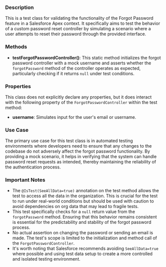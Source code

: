 ### Description
This is a test class for validating the functionality of the Forgot Password feature in a Salesforce Apex context. It specifically aims to test the behavior of a custom password reset controller by simulating a scenario where a user attempts to reset their password through the provided interface.

### Methods
- **testForgotPasswordController()**: This static method initializes the forgot password controller with a mock username and asserts whether the `forgotPassword` method of the controller operates as expected, particularly checking if it returns `null` under test conditions.

### Properties
This class does not explicitly declare any properties, but it does interact with the following property of the `ForgotPasswordController` within the test method:
- **username**: Simulates input for the user's email or username.

### Use Case
The primary use case for this test class is in automated testing environments where developers need to ensure that any changes to the codebase do not adversely affect the forgot password functionality. By providing a mock scenario, it helps in verifying that the system can handle password reset requests as intended, thereby maintaining the reliability of the authentication process.

### Important Notes
- The `@IsTest(SeeAllData=true)` annotation on the test method allows the test to access all the data in the organization. This is crucial for the test to run under real-world conditions but should be used with caution to avoid dependencies on org data that may lead to fragile tests.
- This test specifically checks for a `null` return value from the `forgotPassword` method. Ensuring that this behavior remains consistent is essential for the predictability and stability of the forgot password process.
- No actual assertion on changing the password or sending an email is made. The test's scope is limited to the initialization and method call of the `ForgotPasswordController`.
- It's worth noting that Salesforce recommends avoiding `SeeAllData=true` where possible and using test data setup to create a more controlled and isolated testing environment.